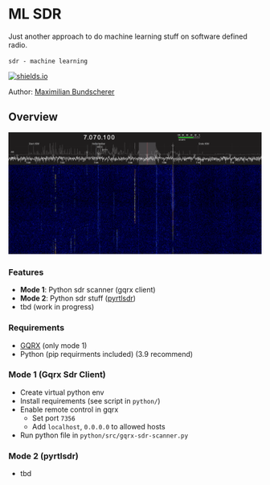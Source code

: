 # ML SDR

Just another approach to do machine learning stuff on software defined radio.

``sdr - machine learning``

[![shields.io](https://img.shields.io/badge/license-Apache2-blue.svg)](http://www.apache.org/licenses/LICENSE-2.0.txt)

Author: [Maximilian Bundscherer](https://bundscherer-online.de)

## Overview

![](./doc-img/sdr.png)

### Features

- **Mode 1**: Python sdr scanner (gqrx client)
- **Mode 2**: Python sdr stuff ([pyrtlsdr](https://pyrtlsdr.readthedocs.io/en/latest/))
- tbd (work in progress)

### Requirements

- [GQRX](https://gqrx.dk/) (only mode 1)
- Python (pip requirments included) (3.9 recommend)

### Mode 1 (Gqrx Sdr Client)

- Create virtual python env
- Install requirements (see script in ``python/``)
- Enable remote control in gqrx
    - Set port ``7356``
    - Add ``localhost``, ``0.0.0.0`` to allowed hosts
- Run python file in ``python/src/gqrx-sdr-scanner.py``

### Mode 2 (pyrtlsdr)

- tbd
